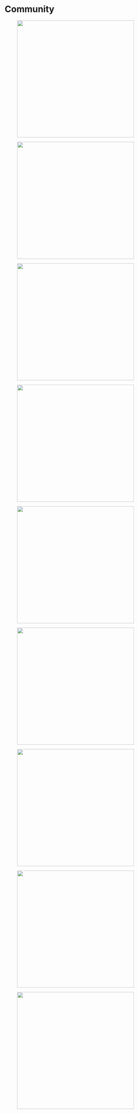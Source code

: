 # Community

<div>

<figure><img src="../../.gitbook/assets/Contract ZKSync.png" alt="" width="375"><figcaption></figcaption></figure>

<figure><img src="../../.gitbook/assets/Laptop.png" alt="" width="375"><figcaption></figcaption></figure>

</div>

<div>

<figure><img src="../../.gitbook/assets/Rocket Zk Emission.png" alt="" width="375"><figcaption></figcaption></figure>

<figure><img src="../../.gitbook/assets/Rocket Zk.png" alt="" width="375"><figcaption></figcaption></figure>

</div>

<div>

<figure><img src="../../.gitbook/assets/Spheres.png" alt="" width="375"><figcaption></figcaption></figure>

<figure><img src="../../.gitbook/assets/ZK Robot Without Emission.png" alt="" width="375"><figcaption></figcaption></figure>

</div>

<div>

<figure><img src="../../.gitbook/assets/ZK Robot.png" alt="" width="375"><figcaption></figcaption></figure>

<figure><img src="../../.gitbook/assets/Zk Sync Logo 01.png" alt="" width="375"><figcaption></figcaption></figure>

</div>

<div>

<figure><img src="../../.gitbook/assets/Zk Sync Logo.png" alt="" width="375"><figcaption></figcaption></figure>

<figure><img src="../../.gitbook/assets/Spheres.png" alt=""><figcaption></figcaption></figure>
 
</div>
